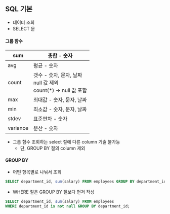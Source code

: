## SQL 기본

* 데이터 조회
* SELECT 문





#### 그룹 함수

| sum      | 총합 - 숫자                                                  |
| -------- | ------------------------------------------------------------ |
| avg      | 평균 - 숫자                                                  |
| count    | 갯수 - 숫자, 문자, 날짜<br />null 값 제외<br />count(*)  -> null 값 포함 |
| max      | 최대값 - 숫자, 문자, 날짜                                    |
| min      | 최소값 - 숫자, 문자, 날짜                                    |
| stdev    | 표준편차 - 숫자                                              |
| variance | 분산 - 숫자                                                  |

* 그룹 함수 조회하는 select 절에 다른 column 기술 불가능 
  * 단, GROUP BY 절의 column 제외





#### GROUP BY

* 어떤 항목별로 나눠서 조회

```sql
SELECT department_id, sum(salary) FROM employees GROUP BY department_id;
```

* WHERE 절은 GROUP BY 절보다 먼저 작성

```sql
SELECT department_id, sum(salary) FROM employees 
WHERE department_id is not null GROUP BY department_id;
```

